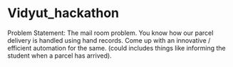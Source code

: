 # Vidyut_hackathon
Problem Statement:
The mail room problem. You know how our parcel delivery is handled using hand records. Come up with an innovative / efficient automation for the same. (could includes things like informing the student when a parcel has arrived).

